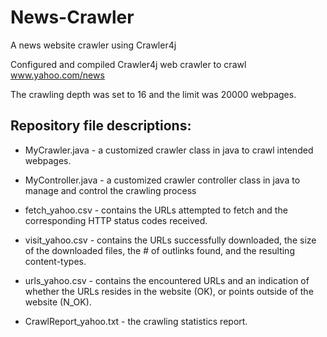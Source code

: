 # News-Crawler
A news website crawler using Crawler4j

Configured and compiled Crawler4j web crawler to crawl www.yahoo.com/news

The crawling depth was set to 16 and the limit was 20000 webpages.

## Repository file descriptions:

- MyCrawler.java - a customized crawler class in java to crawl intended webpages. <br />

- MyController.java - a customized crawler controller class in java to manage and control the crawling process <br />

- fetch_yahoo.csv - contains the URLs attempted to fetch and the corresponding HTTP status codes received. <br />

- visit_yahoo.csv - contains the URLs successfully downloaded, the size of the downloaded files, the # of outlinks found, and the resulting content-types. <br />

- urls_yahoo.csv - contains the encountered URLs and an indication of whether the URLs resides in the website (OK), or points outside of the website (N_OK). <br />

- CrawlReport_yahoo.txt - the crawling statistics report.
